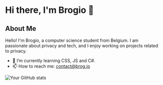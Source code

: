 # Hi there, I'm Brogio 👋



## About Me
Hello! I'm Brogio, a computer science student from Belgium. I am passionate about privacy and tech, and I enjoy working on projects related to privacy.

- 🌱 I’m currently learning CSS, JS and C#. 
- 📫 How to reach me: contact@brog.io


![Your GitHub stats](https://github-readme-stats.vercel.app/api?username=brog-io&show_icons=true&theme=radical)
